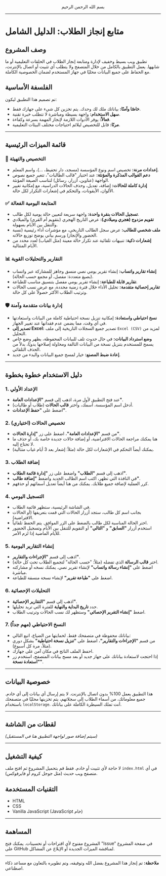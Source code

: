 <div align="center">
بسم الله الرحمن الرحيم
</div>

---

# متابع إنجاز الطلاب: الدليل الشامل

## وصف المشروع

تطبيق ويب بسيط وخفيف لإدارة ومتابعة إنجاز الطلاب في الحلقات التعليمية أو ما شابهها. يعمل التطبيق بالكامل من خلال المتصفح ولا يتطلب أي تثبيت أو اتصال بالإنترنت، مع الحفاظ على جميع البيانات محليًا في جهاز المستخدم لضمان الخصوصية الكاملة.

## الفلسفة الأساسية

تم تصميم هذا التطبيق ليكون:
- **خاصًا وآمنًا:** بياناتك ملك لك وحدك. يتم تخزين كل شيء على جهازك فقط.
- **سهل الاستخدام:** واجهة بسيطة ومباشرة لا تتطلب خبرة تقنية.
- **فعالاً:** يوفر الأدوات اللازمة لإنجاز المهمة بسرعة وكفاءة.
- **مرنًا:** قابل للتخصيص ليلائم احتياجات مختلف البيئات التعليمية.

---

## قائمة الميزات الرئيسية

### 🎨 التخصيص والتهيئة
-   **إعدادات مرنة:** تخصيص اسم ونوع المؤسسة (مسجد، دار تحفيظ، ...)، واسم المعلم.
-   **دعم القوالب المذكرة والمؤنثة:** عند اختيار "قالب الطالبات"، تتغير جميع نصوص الواجهة (عناوين، أزرار، رسائل) لتناسب الصيغة المؤنثة.
-   **إدارة كاملة للحالات:** إضافة، تعديل، وحذف الحالات الدراسية، مع إمكانية تغيير الألوان، الأيقونات، والتحكم في إشعارات التكرار لكل حالة.

### ✅ المتابعة اليومية الفعالة
-   **تسجيل الحالات بنقرة واحدة:** واجهة سريعة لتعيين حالة يومية لكل طالب.
-   **تقويم مزدوج (هجري وميلادي):** عرض التاريخ الهجري (بتقويم أم القرى) والميلادي والتنقل بين الأيام بسهولة.
-   **ملف شخصي للطالب:** عرض سجل الطالب التاريخي، مع مؤشرات أداء رئيسية (نسبة الحضور والإنجاز) ورسم بياني يوضح توزيع حالاته.
-   **إشعارات ذكية:** تنبيهات تلقائية عند تكرار حالة معينة (مثل الغياب) لعدد محدد من الأيام المتتالية.

### 📊 التقارير والتحليلات القوية
-   **إنشاء تقارير واتساب:** إنشاء تقرير يومي نصي منسق وجاهز للمشاركة عبر واتساب (بصيغ متعددة: مفصل، أو مجمع حسب الحالة).
-   **تقارير قابلة للطباعة:** إنشاء تقرير يومي مفصل بتنسيق مناسب للطباعة.
-   **تقارير إحصائية متقدمة:** تحليل الأداء خلال فترة زمنية محددة، مع عرض نسب الحالات وترتيب الطلاب الأكثر حصولاً على كل حالة.

### 🛡️ إدارة بيانات متقدمة وآمنة
-   **نسخ احتياطي واستعادة:** إمكانية تنزيل نسخة احتياطية كاملة من البيانات واستعادتها في أي وقت، مما يضمن عدم فقدانها عند تغيير الجهاز.
-   **تصدير إلى Excel:** تصدير جميع السجلات التاريخية إلى ملف `Excel (CSV)` لمزيد من التحليل.
-   **وضع استرداد البيانات:** في حال حدوث تلف للبيانات المحفوظة، يظهر وضع خاص يسمح للمستخدم بتنزيل نسخة من البيانات التالفة ومحاولة إصلاحها يدويًا، بدلاً من الحذف التلقائي.
-   **إعادة ضبط المصنع:** خيار لمسح جميع البيانات والبدء من جديد.

---

## دليل الاستخدام خطوة بخطوة

### 1. الإعداد الأولي
-   عند فتح التطبيق لأول مرة، اذهب إلى قسم **"الإعدادات العامة"**.
-   أدخل اسم المؤسسة، اسمك، واختر **قالب الحالات** (طلاب أو طالبات).
-   اضغط على **"حفظ الإعدادات"**.

### 2. تخصيص الحالات (اختياري)
-   من قسم **"الإعدادات العامة"**، اضغط على زر **"إدارة الحالات"**.
-   هنا يمكنك مراجعة الحالات الافتراضية، أو إضافة حالات جديدة خاصة بك، أو حذف ما لا تحتاج إليه.
-   يمكنك أيضاً التحكم في الإشعارات لكل حالة (مثلاً: إشعار بعد 3 أيام غياب متتالية).

### 3. إضافة الطلاب
-   اذهب إلى قسم **"الطلاب"** واضغط على زر **"إدارة قائمة الطلاب"**.
-   في النافذة التي تظهر، اكتب اسم الطالب الجديد واضغط **"إضافة طالب"**.
-   كرر العملية لإضافة جميع طلابك. يمكنك من هنا أيضاً تعديل أسمائهم أو حذفهم.

### 4. التسجيل اليومي
-   في الشاشة الرئيسية، ستظهر قائمة الطلاب.
-   بجانب اسم كل طالب، ستجد أزرار الحالات التي قمت بتعريفها (أو الحالات الافتراضية).
-   اختر الحالة المناسبة لكل طالب بالضغط على الزر الموافق. يتم الحفظ تلقائياً.
-   استخدم أزرار **"السابق"** و **"التالي"** أو التقويم للتنقل بين الأيام وتسجيل الحضور للأيام الماضية إذا لزم الأمر.

### 5. إنشاء التقارير اليومية
-   اذهب إلى قسم **"الإجراءات والتقارير"**.
-   اختر **قالب الرسالة** الذي تفضله (مثلاً: "حسب الحالة" لتجميع الطلاب تحت كل حالة).
-   اضغط على **"إنشاء رسالة واتساب"** لإنشاء تقرير نصي. يمكنك نسخه أو مشاركته مباشرة.
-   اضغط على **"طباعة تقرير"** لإنشاء نسخة منسقة للطباعة.

### 6. التحليلات الإحصائية
-   اذهب إلى قسم **"التقارير الإحصائية"**.
-   حدد **تاريخ البداية والنهاية** للفترة التي تريد تحليلها.
-   اضغط **"إنشاء التقرير الإحصائي"** وستظهر لك نسب الحالات وترتيب الطلاب.

### 7. النسخ الاحتياطي (مهم جداً)
-   بياناتك محفوظة في متصفحك فقط. لحمايتها من الضياع، اتبع التالي:
-   من قسم **"الإجراءات والتقارير"**، اضغط على **"تنزيل نسخة احتياطية"** بشكل دوري (مثلاً، مرة كل أسبوع).
-   احفظ الملف الناتج في مكان آمن على جهازك.
-   إذا احتجت لاستعادة بياناتك على جهاز جديد أو بعد مسح بيانات المتصفح، استخدم زر **"استعادة نسخة"**.

---

## خصوصية البيانات
هذا التطبيق يعمل 100% بدون اتصال بالإنترنت. لا يتم إرسال أي بيانات إلى أي خادم. جميع معلوماتك، من أسماء الطلاب إلى سجلاتهم، يتم تخزينها محليًا في متصفحك باستخدام `localStorage`. أنت تملك السيطرة الكاملة على بياناتك.

---

## لقطات من الشاشة
*(سيتم إضافة صور لواجهة التطبيق هنا في المستقبل)*

---

## كيفية التشغيل
لا حاجة لأي تثبيت أو خادم. فقط قم بتحميل المشروع ثم افتح ملف `index.html` في أي متصفح ويب حديث (مثل جوجل كروم أو فايرفوكس).

## التقنيات المستخدمة
-   HTML
-   CSS
-   Vanilla JavaScript (JavaScript خام)

---

## المساهمة
المشروع مفتوح لأي اقتراحات أو تحسينات. يمكنك فتح "Issue" في صفحة المشروع على GitHub لمناقشة الميزات الجديدة أو الإبلاغ عن المشاكل.

---

**ملاحظة:** تم إنجاز هذا المشروع بفضل الله وتوفيقه، وتم تطويره بالتعاون مع مساعد ذكاء اصطناعي.